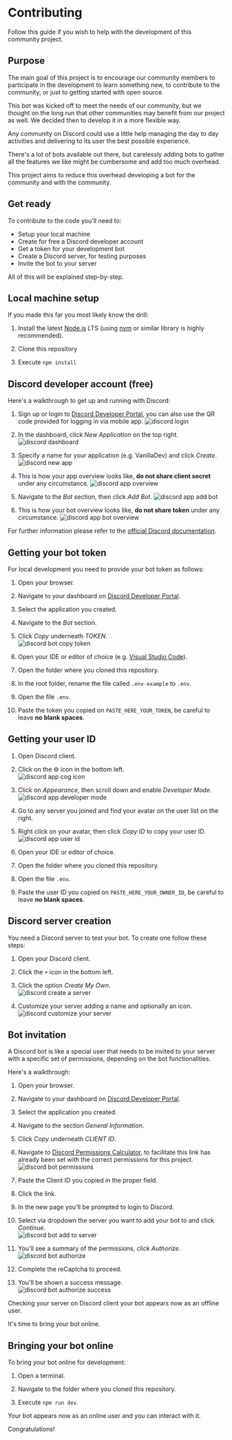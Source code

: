 # Contributing

Follow this guide if you wish to help with the development of this community project.

## Purpose

The main goal of this project is to encourage our community members to participate in the development to learn something new, to contribute to the community, or just to getting started with open source.

This bot was kicked off to meet the needs of our community, but we thought on the long run that other communities may benefit from our project as well. We decided then to develop it in a more flexible way.

Any community on Discord could use a little help managing the day to day activities and delivering to its user the best possible experience.

There's a lot of bots available out there, but carelessly adding bots to gather all the features we like might be cumbersome and add too much overhead.

This project aims to reduce this overhead developing a bot for the community and with the community.

## Get ready

To contribute to the code you'll need to:

- Setup your local machine
- Create for free a Discord developer account
- Get a token for your development bot
- Create a Discord server, for testing purposes
- Invite the bot to your server

All of this will be explained step-by-step.

## Local machine setup

If you made this far you most likely know the drill:

1. Install the latest [Node.js](https://nodejs.org/en/) LTS (using [nvm](https://github.com/nvm-sh/nvm) or similar library is highly recommended).

1. Clone this repository

1. Execute `npm install`

## Discord developer account (free)

Here's a walkthrough to get up and running with Discord:

1. Sign up or login to [Discord Developer Portal](https://discord.com/developers/applications), you can also use the QR code provided for logging in via mobile app.
   ![discord login](./img/discord-login.jpg)

1. In the dashboard, click _New Application_ on the top right.
   ![discord dashboard](./img/discord-dashboard.jpg)

1. Specify a name for your application (e.g. VanillaDev) and click _Create_.
   ![discord new app](./img/discord-new-app.jpg)

1. This is how your app overview looks like, **do not share client secret** under any circumstance.
   ![discord app overview](./img/discord-app-overview.jpg)

1. Navigate to the _Bot_ section, then click _Add Bot_.
   ![discord app add bot](./img/discord-app-add-bot.jpg)

1. This is how your bot overview looks like, **do not share token** under any circumstance.
   ![discord app bot overview](./img/discord-app-bot-overview.jpg)

For further information please refer to the [official Discord documentation](https://discord.com/developers/docs/intro).

## Getting your bot token

For local development you need to provide your bot token as follows:

1. Open your browser.

1. Navigate to your dashboard on [Discord Developer Portal](https://discord.com/developers/applications/).

1. Select the application you created.

1. Navigate to the _Bot_ section.

1. Click _Copy_ underneath _TOKEN_.  
   ![discord bot copy token](./img/discord-bot-copy-token.jpg)

1. Open your IDE or editor of choice (e.g. [Visual Studio Code](https://code.visualstudio.com/)).

1. Open the folder where you cloned this repository.

1. In the root folder, rename the file called `.env-example` to `.env`.

1. Open the file `.env`.

1. Paste the token you copied on `PASTE_HERE_YOUR_TOKEN`, be careful to leave **no blank spaces**.

## Getting your user ID

1. Open Discord client.

1. Click on the ⚙️ icon in the bottom left.  
   ![discord app cog icon](./img/discord-app-cog-icon.jpg)

1. Click on _Appearance_, then scroll down and enable _Developer Mode_.  
   ![discord app developer mode](./img/discord-app-developer-mode.jpg)

1. Go to any server you joined and find your avatar on the user list on the right.

1. Right click on your avatar, then click _Copy ID_ to copy your user ID.  
   ![discord app user id](./img/discord-app-user-id.jpg)

1. Open your IDE or editor of choice.

1. Open the folder where you cloned this repository.

1. Open the file `.env`.

1. Paste the user ID you copied on `PASTE_HERE_YOUR_OWNER_ID`, be careful to leave **no blank spaces**.

## Discord server creation

You need a Discord server to test your bot. To create one follow these steps:

1. Open your Discord client.

1. Click the `+` icon in the bottom left.

1. Click the option _Create My Own_.  
   ![discord create a server](./img/discord-create-a-server.jpg)

1. Customize your server adding a name and optionally an icon.  
   ![discord customize your server](./img/discord-customize-your-server.jpg)

## Bot invitation

A Discord bot is like a special user that needs to be invited to your server with a specific set of permissions, depending on the bot functionalities.

Here's a walkthrough:

1. Open your browser.

1. Navigate to your dashboard on [Discord Developer Portal](https://discord.com/developers/applications/).

1. Select the application you created.

1. Navigate to the section _General Information_.

1. Click _Copy_ underneath _CLIENT ID_.

1. Navigate to [Discord Permissions Calculator](https://discordapi.com/permissions.html#388208), to facilitate this link has already been set with the correct permissions for this project.  
   ![discord bot permissions](./img/discord-bot-permissions.jpg)

1. Paste the Client ID you copied in the proper field.

1. Click the link.

1. In the new page you'll be prompted to login to Discord.

1. Select via dropdown the server you want to add your bot to and click _Continue_.  
   ![discord bot add to server](./img/discord-bot-add-to-server.jpg)

1. You'll see a summary of the permissions, click _Authorize_.  
   ![discord bot authorize](./img/discord-bot-authorize.jpg)

1. Complete the reCaptcha to proceed.

1. You'll be shown a success message.  
   ![discord bot authorize success](./img/discord-bot-authorize-success.jpg)

Checking your server on Discord client your bot appears now as an offline user.

It's time to bring your bot online.

## Bringing your bot online

To bring your bot online for development:

1. Open a terminal.

1. Navigate to the folder where you cloned this repository.

1. Execute `npm run dev`.

Your bot appears now as an online user and you can interact with it.

Congratulations!
